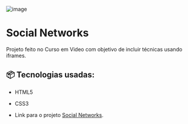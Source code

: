 
![image](https://github.com/jpsantosss/projeto-cordel/assets/125620461/d5c8397f-522d-4b74-b006-507be1008305)


# Social Networks

Projeto feito no Curso em Video com objetivo de incluir técnicas usando iframes.

## 📦 Tecnologias usadas:

* HTML5
* CSS3

* Link para o projeto [Social Networks](https://jpsantosss.github.io/social-networks/).
